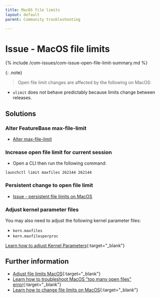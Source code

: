 ```yaml
---
title: MacOS file limits
layout: default
parent: Community troubleshooting

---
```


# Issue - MacOS file limits

{% include /com-issues/com-issue-open-file-limit-summary.md %}

{: .note}
>Open file limit changes are affected by the following on MacOS:
* `ulimit` does not behave predictably because limits change between releases.

## Solutions

### Alter FeatureBase max-file-limit

* [Alter max-file-limit](/docs/community/com-config/com-config-max-file-count)

### Increase open file limit for current session

* Open a CLI then run the following command:

```
launchctl limit maxfiles 262144 262144
```

### Persistent change to open file limit

* [Issue - persistent file limits on MacOS](/docs/community/com-troubleshooting/com-issue-persistent-mac-file-limits)

### Adjust kernel parameter files

You may also need to adjust the following kernel parameter files:
* `kern.maxfiles`
* `kern.maxfilesperproc`

[Learn how to adjust Kernel Parameters](https://developer.apple.com/library/archive/documentation/System/Conceptual/ManPages_iPhoneOS/man3/sysctl.3.html){:target="_blank"}

## Further information

* [Adjust file limits MacOS](https://gist.github.com/tombigel/d503800a282fcadbee14b537735d202c){:target="_blank"}
* [Learn how to troubleshoot MacOS "too many open files" error](https://www.macobserver.com/tips/deep-dive/evade-macos-many-open-files-error-pushing-limits/){:target="_blank"}
* [Learn how to change file limits on MacOS](https://wilsonmar.github.io/maximum-limits/){:target="_blank"}
